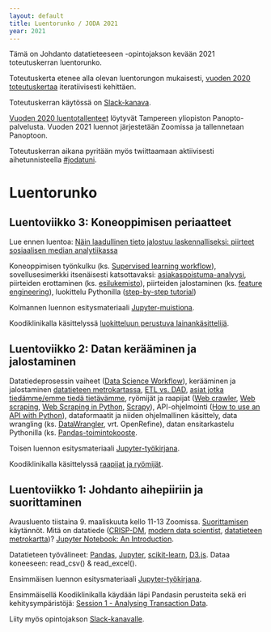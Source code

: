 ```yaml
---
layout: default
title: Luentorunko / JODA 2021
year: 2021
---
```


<!--
TODO: Käy läpi aihetunnisteet #jodatuni ja #jodatut Twitterissä ja
päivitä kehityskohteet viikkokohtaisiksi TODO-merkinnöiksi

-->
Tämä on Johdanto datatieteeseen -opintojakson kevään 2021 toteutuskerran luentorunko.

<!-- Vastaisen varalle:
Toteutus noudattelee [vuoden 2018 toteutuskertaa](https://jodatut.github.io/2018/luentopaivakirja).
Alan dynaamisuudesta johtuen sisältöjä ja toteutustapaa kuitenkin kehitetään jatkuvasti.
-->

Toteutuskerta etenee alla olevan luentorungon mukaisesti, [vuoden 2020 toteutuskertaa](https://jodatut.github.io/2020/luentopaivakirja/) iteratiivisesti kehittäen.
<!--  Alla näkyvät aiheet ovat viime vuoden toteutuksen mukaisia ja päivittyvät luentosarjan edetessä -->

Toteutuskerran käytössä on
[Slack-kanava](https://join.slack.com/t/jodatut/shared_invite/enQtOTY2ODc3MTQ2Mzg1LTVlMTVlMTIyZDk3YmUyZjJhYTk0Yzg5YzRhZjg0YTk3NWNmZDg0OGRmYWI0MjJjMWEyZTFkMmY5M2Q3ZTY5NDY).

<!--
Arho Suomisen [luentallenteet vuodelta 2019](https://echo360.org.uk/section/b064b01b-b271-40e7-9549-4569f0e63a7f/home) löytyvät poistuvasta Echo360-palvelusta.-->
[Vuoden 2020 luentotallenteet](https://panopto.tuni.fi/Panopto/Pages/Sessions/List.aspx?folderID=6005b1ad-b84d-4b14-88fb-ab7300b7b81d) löytyvät Tampereen yliopiston Panopto-palvelusta. Vuoden 2021 luennot järjestetään Zoomissa ja tallennetaan Panoptoon.

Toteutuskerran aikana pyritään myös twiittaamaan aktiivisesti  aihetunnisteella [#jodatuni](https://twitter.com/search?q=%23jodatuni&f=live).

# Luentorunko

<!--
## Luento 23.4: Kertaus
Kerrataan luentojen ja harjoitusten keskeiset osat ja verrataan opittua oppimistavoitteisiin. Esitetään hyviä kysymyksiä ja katsotaan mihin tästä voi jatkaa.

Seitsemännen luennon esitysmateriaali [Jupyter-työkirjana](https://github.com/jodatut/2019/blob/master/luentomuistio/luento07.ipynb)
-->

<!--
## Luentoviikko 7: Kertaus ja yhteenveto

Pääsiäistauon jälkeen **tiistaina 21. huhtikuuta** on vuorossa JODAn kevään 2020 viimeinen luento. Kerrataan luentojen ja harjoitusten keskeiset osat ja verrataan opittua oppimistavoitteisiin. Esitetään hyviä kysymyksiä ja katsotaan mihin tästä voi jatkaa.

Seitsemännen luennon esitysmateriaali [Jupyter-työkirjana](https://github.com/jodatut/2020/blob/master/luentomuistio/luento07.ipynb).
-->

<!--
## Luentoviikko 6: Visuaalinen analytiikka

Lue ennen luentoa: [Designing and Developing Analytics-Based Data Products](https://andor.tuni.fi/permalink/358FIN_TAMPO/153crqv/proquest1831862457) <br/>
Katso ennen luentoa: Jeffrey Heerin [keynote-esitys visuaalisesta analytiikasta](https://www.youtube.com/watch?v=hsfWtPH2kDg).

Viimeisellä varsinaisella luentokerralla käydään läpi visuaalisen analytiikan ja vuorovaikutteisen eksploratiivisen analytiikan hyödyntämistä datatieteessä. Lisäksi hahmotellaan tiekarttaa kohti datatuotteiden kehittämistä.  

Kuudennen luennon esitysmateriaali [Jupyter-työkirjana](https://github.com/jodatut/2020/blob/master/luentomuistio/luento06.ipynb).

[Koodiklinikalla](https://github.com/jodatut/2020/blob/master/koodiesimerkit/Session%206%20-%20Data%20Visualization.ipynb) käydään läpi ostoskorianalyysiä ja visuaalista analytiikkaa.
-->

<!--
## Luentoviikko 5: Ohjaamaton koneoppiminen

Miten ohjattu ja ohjaamaton oppiminen eroavat toisistaan?
Ohjaamaton oppiminen (ks. [Unsupervised learning workflow](https://goo.gl/images/dCm55z)),
[ostoskorianalyysi](http://pbpython.com/market-basket-analysis.html),
[verkostoanalyysi](https://github.com/jukkahuhtamaki/demo-twitter-collector/blob/master/README.md) (ks. [Marvel social graph](https://blog.dataiku.com/2015/05/19/marvel-social-graph-analysis)),
ryvästäminen (ks. [k-means-clustering](https://www.datascience.com/blog/k-means-clustering)),
aihemallinnus eli [topic modeling](https://medium.com/mlreview/topic-modeling-with-scikit-learn-e80d33668730) ja sen [riskit](https://rajapinta.co/2017/07/08/varovaisuutta-aihemallinnuksen-kanssa/).

Viidennen luennon esitysmateriaali [Jupyter-työkirjana](https://github.com/jodatut/2020/blob/master/luentomuistio/luento05.ipynb).

Koodiklinikalla tutustutaan [pääkomponenttianalyysiin](https://github.com/jodatut/2020/blob/master/koodiesimerkit/Session%205%20-%20Unsupervised%20Learning.ipynb).
-->

<!--
## Luentoviikko 4: Harjoitustyöhön tutustuminen

Lue ennen luentoa: [Predicting Airbnb Listing Prices with Scikit-Learn and Apache Spark](https://mapr.com/blog/predicting-airbnb-listing-prices-scikit-learn-and-apache-spark/)

Johdanto datatieteeseen -harjoitustyössä käydään läpi datatiedeprojektin keskeiset vaiheet.
Voit valita aiheen ja datalähteen vapaasti.
Saat pisteitä julkaisemalla Slackissa kuvauksen [harjoitustyön eri vaiheiden](https://jodatut.github.io/2020/harjoitustyo/) toteutuksesta.
Eräs vaihtoehto on Airbnb-aineiston analysointi.
Voit vaikkapa toteuttaa hintaennustimen [esimerkkianalyysiä](https://mapr.com/blog/predicting-airbnb-listing-prices-scikit-learn-and-apache-spark/) soveltamalla. Peruslähtökohtana tulee kuitenkin olla ongelman ratkaiseminen, ei datalähtöinen projekti.

Neljännen luennon esitysmateriaali [Jupyter-työkirjana](https://github.com/jodatut/2020/blob/master/luentomuistio/luento04.ipynb).

Koodiklinikalla [syvennytään lineaariregressioon ja jatketaan datan jalostamista](https://github.com/jodatut/2020/blob/master/koodiesimerkit/Session%204%20-%20Categorical%20and%20Missing%20Data.ipynb).
-->


## Luentoviikko 3: Koneoppimisen periaatteet

Lue ennen luentoa: [Näin laadullinen tieto jalostuu laskennalliseksi: piirteet sosiaalisen median analytiikassa](https://rajapinta.co/2017/10/16/nain-laadullinen-tieto-jalostuu-laskennalliseksi-piirteet-sosiaalisen-median-analytiikassa/)

Koneoppimisen työnkulku (ks. [Supervised learning workflow](https://twitter.com/jnkka/status/973566383899455488)),
sovellusesimerkki itsenäisesti katsottavaksi: [asiakaspoistuma-analyysi](http://www.louhia.fi/2014/08/27/asiakaspoistuma-analyysi-ja-miljoona-lisamyyntia/),
piirteiden erottaminen (ks. [esilukemisto]((https://rajapinta.co/2017/10/16/nain-laadullinen-tieto-jalostuu-laskennalliseksi-piirteet-sosiaalisen-median-analytiikassa/))),
piirteiden jalostaminen (ks.
[feature engineering](https://medium.com/mindorks/what-is-feature-engineering-for-machine-learning-d8ba3158d97a)),
luokittelu Pythonilla ([step-by-step tutorial](https://machinelearningmastery.com/machine-learning-in-python-step-by-step/))

Kolmannen luennon esitysmateriaali [Jupyter-muistiona](https://github.com/jodatut/2020/blob/master/luentomuistio/luento03.ipynb).

Koodiklinikalla käsittelyssä [luokitteluun perustuva lainankäsittelijä](https://github.com/jodatut/2020/blob/master/koodiesimerkit/Session%203%20-%20Loan%20Status%20Prediction.ipynb).

<!--

-->

## Luentoviikko 2: Datan kerääminen ja jalostaminen

Datatiedeprosessin vaiheet ([Data Science Workflow](https://cacm.acm.org/blogs/blog-cacm/169199-data-science-workflow-overview-and-challenges/fulltext)),
kerääminen ja jalostaminen [datatieteen metrokartassa](http://nirvacana.com/thoughts/2013/07/08/becoming-a-data-scientist/),
[ETL vs. DAD](https://www.datasciencecentral.com/profiles/blogs/data-scientist-versus-data-engineer),
[asiat jotka tiedämme/emme tiedä tietävämme](https://www.oreilly.com/library/view/lean-analytics/9781449335687/ch02.html#hidden_genius_of_donald_rumsfeld),
ryömijät ja raapijat
([Web crawler](https://en.wikipedia.org/wiki/Web_crawler),
[Web scraping](https://en.wikipedia.org/wiki/Web_scraping),
[Web Scraping in Python](https://www.analyticsvidhya.com/blog/2015/10/beginner-guide-web-scraping-beautiful-soup-python/),
[Scrapy](https://scrapy.org/)),
API-ohjelmointi ([How to use an API with Python](https://rapidapi.com/blog/how-to-use-an-api-with-python/)),
dataformaatit ja niiden ohjelmallinen käsittely,
data wrangling (ks. [DataWrangler](http://vis.stanford.edu/wrangler/), vrt. OpenRefine),
datan ensitarkastelu Pythonilla
(ks. [Pandas-toimintokooste](https://www.datacamp.com/community/blog/pandas-cheat-sheet-python).

Toisen luennon esitysmateriaali [Jupyter-työkirjana](https://github.com/InfoTUNI/joda2021/blob/master/luentomuistio/luento02.ipynb).

Koodiklinikalla käsittelyssä [raapijat ja ryömijät](https://github.com/InfoTUNI/2021/blob/master/koodiesimerkit/Session%202%20-%20Crawlers%20and%20Scrapers.ipynb).

<!-- eräs raapija ja ryömijä (ks. [esimerkki](https://github.com/jukkahuhtamaki/pcm-demo/blob/master/crawl-study-guide/crawl_courses.py), -->

<!-- Toiseen teknologiademoon pääsee [tästä]. -->

## Luentoviikko 1: Johdanto aihepiiriin ja suorittaminen

Avausluento tiistaina 9. maaliskuuta kello 11-13 Zoomissa.
[Suorittamisen](https://infotuni.github.io/joda2021/suorittaminen/) käytännöt.
Mitä on datatiede
([CRISP-DM](https://en.wikipedia.org/wiki/Cross-industry_standard_process_for_data_mining),
[modern data scientist](https://www.schoolofdatascience.amsterdam/news/skills-need-become-modern-data-scientist/),
[datatieteen metrokartta](http://nirvacana.com/thoughts/2013/07/08/becoming-a-data-scientist/))?
[Jupyter Notebook: An Introduction](https://www.dataschool.io/cloud-services-for-jupyter-notebook/).
<!-- [Up and runnign with Python](http://blog.kaggle.com/2012/07/02/up-and-running-with-python-my-first-kaggle-entry/).-->
Datatieteen työvälineet:
[Pandas](https://pandas.pydata.org/),
[Jupyter](http://jupyter.org/),
[scikit-learn](http://scikit-learn.org/),
[D3.js](https://d3js.org/).
Dataa koneeseen:
read_csv() & read_excel().

Ensimmäisen luennon esitysmateriaali [Jupyter-työkirjana](https://github.com/InfoTUNI/joda2021/blob/master/luentomuistio/luento01.ipynb).

Ensimmäisellä Koodiklinikalla käydään läpi Pandasin perusteita sekä eri kehitysympäristöjä: [Session 1 - Analysing Transaction Data](https://github.com/InfoTUNI/joda2021/blob/master/koodiesimerkit/Session%201%20-%20Analysis%20of%20Transactions.ipynb).
<!--
Teknologiademoon pääsee [tästä](https://jodatut.github.io/2019/Datatiede-perusteet/). Echo360 - Exercise Session Video Recording: https://echo360.org.uk/section/6c32e7c7-bf87-4001-a2b2-0edee0232b0b/public -->

Liity myös opintojakson [Slack-kanavalle](https://join.slack.com/t/jodatut/shared_invite/enQtOTY2ODc3MTQ2Mzg1LTVlMTVlMTIyZDk3YmUyZjJhYTk0Yzg5YzRhZjg0YTk3NWNmZDg0OGRmYWI0MjJjMWEyZTFkMmY5M2Q3ZTY5NDY).
